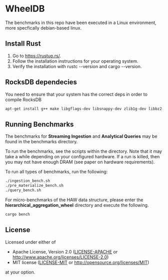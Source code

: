 # WheelDB

The benchmarks in this repo have been executed in a Linux environment, more specfically debian-based linux.

## Install Rust

1. Go to https://rustup.rs/.
2. Follow the installation instructions for your operating system.
3. Verify the installation with rustc --version and cargo --version.

## RocksDB dependecies

You need to ensure that your system has the correct deps in order to compile RocksDB

```bash
apt-get install g++ make libgflags-dev libsnappy-dev zlib1g-dev libbz2-dev liblz4-dev libzstd-dev
```


## Running Benchmarks

The benchmarks for **Streaming Ingestion** and **Analytical Queries** may be found in the benchmarks directory.

To run the benchmarks, see the scripts within the directory. Note that it may take a while depending on your configured hardware.
If a run is killed, then you may not have enough DRAM (see paper on hardware requirements).

To run all types of benchmarks, run the following:

```bash
./ingestion_bench.sh
./pre_materialize_bench.sh
./query_bench.sh
```

For micro-benchmarks of the HAW data structure, please enter the **hierarchical_aggregation_wheel** directory and execute the following.

```bash
cargo bench
```

## License

Licensed under either of

* Apache License, Version 2.0 ([LICENSE-APACHE](LICENSE-APACHE) or http://www.apache.org/licenses/LICENSE-2.0)
* MIT license ([LICENSE-MIT](LICENSE-MIT) or http://opensource.org/licenses/MIT)

at your option.